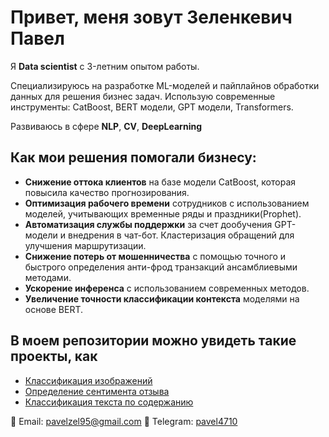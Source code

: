 # Привет, меня зовут Зеленкевич Павел
Я **Data scientist** c 3-летним опытом работы. 

Специализируюсь на разработке ML-моделей и пайплайнов обработки данных для решения бизнес задач. 
Использую современные инструменты: CatBoost, BERT модели, GPT модели, Transformers.

Развиваюсь в сфере **NLP**, **CV**, **DeepLearning**

## Как мои решения помогали бизнесу: 
- **Снижение оттока клиентов** на базе модели CatBoost, которая повысила качество прогнозирования.
- **Оптимизация рабочего времени** сотрудников с использованием моделей, учитывающих временные ряды и праздники(Prophet).
- **Автоматизация службы поддержки** за счет дообучения GPT-модели и внедрения в чат-бот. Кластеризация обращений для улучшения маршрутизации.
- **Снижение потерь от мошенничества** с помощью точного и быстрого определения анти-фрод транзакций ансамблиевыми методами.
- **Ускорение инференса** с использованием современных методов.
- **Увеличение точности классификации контекста** моделями на основе BERT.


## В моем репозитории можно увидеть такие проекты, как 
- [Классификация изображений](https://github.com/PavelSZel/ZelPavel/tree/master/StableDiffusion%20ImagesClassifier)
- [Определение сентимента отзыва](https://github.com/PavelSZel/ZelPavel/tree/master/KaggleSentiment)
- [Классификация текста по содержанию](https://github.com/PavelSZel/ZelPavel/tree/master/KaggleSport)




 📧 Email: pavelzel95@gmail.com
 💬 Telegram: [pavel4710](https://t.me/pavel4710)
